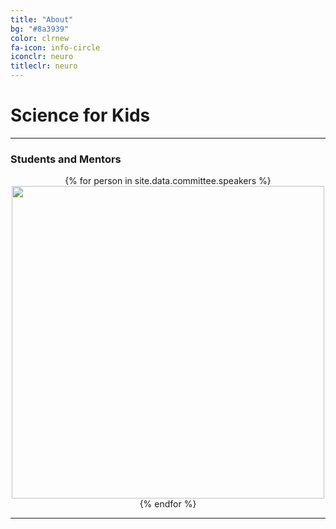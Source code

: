```yaml
---
title: "About"
bg: "#8a3939"
color: clrnew
fa-icon: info-circle
iconclr: neuro
titleclr: neuro
---
```


# Science for Kids

<hr>
 <h3>Students and Mentors</h3>

<div class="team" style="margin-top:10px;">
<div class="row" style="justify-content:center;">
<center>
{% for person in site.data.committee.speakers %}
<div class="col-sm-2">
    <img src="img/organization/{{ person.image }}" style="height:500px;">
    <br>
</div>
{% endfor %}
</center>
<div>
<div>
<hr>

<!-- <center>
 <h3>A sprint to push boundaries for collective creativity</h3>

 <p style ="text-align: center;  font-size:20px;">Participants who would like to work on a coding project are welcome to submit their project idea for making MRI research more accessible!</p>
</center> -->

